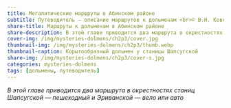 ```yaml
---
title: Мегалитические маршруты в Абинском районе
subtitle: Путеводитель — описание маршрутов к дольменам <br>© В.Н. Ковешников
share-title: Маршруты к дольменам в Абинском районе
share-description: В этой главе приводится два маршрута в окрестностях станиц Шапсугской — пешеходный и Эриванской — вело или авто.
cover-img: /img/mysteries-dolmens/ch2p3/cover.jpg
thumbnail-img: /img/mysteries-dolmens/ch2p3/thumb.webp
thumbnail-caption: Корытообразный дольмен у станицы Шапсугской
share-img: /img/mysteries-dolmens/ch2p3/cover-s.jpg
categories: mysteries-dolmens
tags: [дольмены, путеводитель]
---
```

_В этой главе приводится два маршрута в окрестностях станиц Шапсугской — пешеходный и Эриванской — вело или авто_
